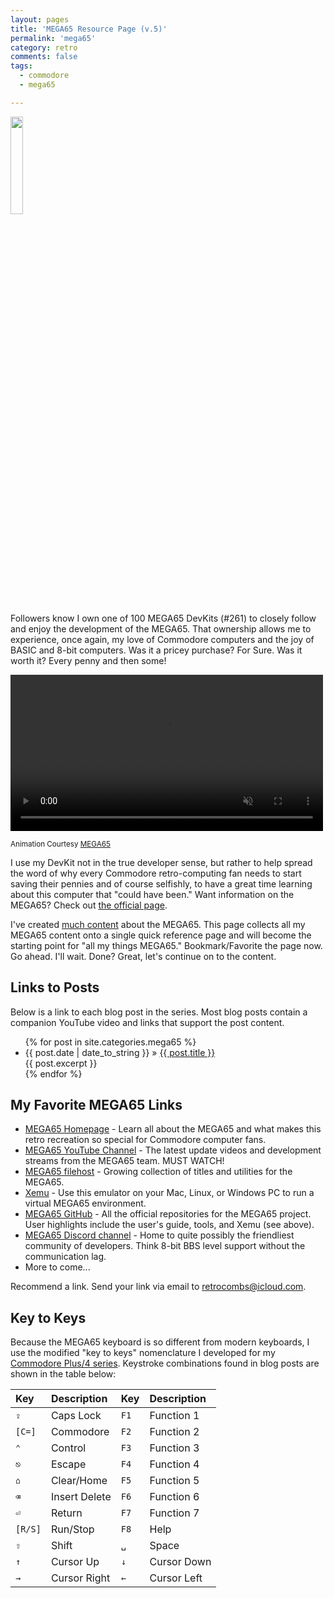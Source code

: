 ```yaml
---
layout: pages
title: 'MEGA65 Resource Page (v.5)'
permalink: 'mega65'
category: retro
comments: false
tags:
  - commodore
  - mega65

---
```


<img class="category" src="http://www.stevencombs.com/images/design/mega65.svg" width="20%" />

Followers know I own one of 100 MEGA65 DevKits (#261) to closely follow and enjoy the development of the MEGA65. That ownership allows me to experience, once again, my love of Commodore computers and the joy of BASIC and 8-bit computers. Was it a pricey purchase? For Sure. Was it worth it? Every penny and then some!

<div class="video-container">
  <video width=500px id="video-bg" autoplay muted loop>
  <source src="https://mega65.org/assets/video/m65back.mp4" type="video/mp4">
  </video>
</div>

<sup>Animation Courtesy [MEGA65](https://mega65.org)</sup>

I use my DevKit not in the true developer sense, but rather to help spread the word of why every Commodore retro-computing fan needs to start saving their pennies and of course selfishly, to have a great time learning about this computer that "could have been." Want information on the MEGA65? Check out [the official page](https://www.mega65.org).

I've created [much content](https://www.stevencombs.com/mega65) about the MEGA65. This page collects all my MEGA65 content onto a single quick reference page and will become the starting point for "all my things MEGA65." Bookmark/Favorite the page now. Go ahead. I'll wait. Done? Great, let's continue on to the content.

## Links to Posts

Below is a link to each blog post in the series. Most blog posts contain a companion YouTube video and links that support the post content.

<ul id="blog-posts" class="posts">
{% for post in site.categories.mega65 %}
    <li><span>{{ post.date | date_to_string }} &raquo; </span><a href="{{ post.url }}">{{ post.title }}</a></li><div> {{ post.excerpt }} </div>
{% endfor %}
</ul>

## My Favorite MEGA65 Links

* [MEGA65 Homepage](https://www.mega65.org) - Learn all about the MEGA65 and what makes this retro recreation so special for Commodore computer fans.
* [MEGA65 YouTube Channel](https://www.youtube.com/channel/UCEz3CQ343r4ssvIdmhDauMQ) - The latest update videos and development streams from the MEGA65 team. MUST WATCH!
* [MEGA65 filehost](https://files.mega65.org/) - Growing collection of titles and utilities for the MEGA65.
* [Xemu](https://github.lgb.hu/xemu/) - Use this emulator on your Mac, Linux, or Windows PC to run a virtual MEGA65 environment.
* [MEGA65 GitHub](https://github.com/MEGA65) - All the official repositories for the MEGA65 project. User highlights include the user's guide, tools, and Xemu (see above).
* [MEGA65 Discord channel](https://discord.gg/8zVbk2hK) - Home to quite possibly the friendliest community of developers. Think 8-bit BBS level support without the communication lag.
* More to come...

Recommend a link. Send your link via email to [retrocombs@icloud.com](mailto:retrocombs@icloud.com?subject=Recommend%20Link).

## Key to Keys

Because the MEGA65 keyboard is so different from modern keyboards, I use the modified "key to keys" nomenclature I developed for my [Commodore Plus/4 series](https://www.stevencombs.com/plus4). Keystroke combinations found in blog posts are shown in the table below:

| Key     | Description   | Key  | Description |
|:--------|:--------------|:-----|:------------|
| `⇪`     | Caps Lock     | `F1` | Function 1  |
| `[C=]`  | Commodore     | `F2` | Function 2  |
| `⌃`     | Control       | `F3` | Function 3  |
| `⎋`     | Escape        | `F4` | Function 4  |
| `⌂`     | Clear/Home    | `F5` | Function 5  |
| `⌫`     | Insert Delete | `F6` | Function 6  |
| `⏎`     | Return        | `F7` | Function 7  |
| `[R/S]` | Run/Stop      | `F8` | Help        |
| `⇧`     | Shift         | `␣`  | Space       |
| `↑`     | Cursor Up     | `↓`  | Cursor Down |
| `→`     | Cursor Right  | `←`  | Cursor Left |
